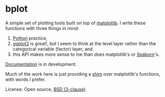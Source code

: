 # bplot

A simple set of plotting tools built on top of [matplotlib](https://matplotlib.org/).  I write these functions with three things in mind:

  1. [Python](https://www.python.org/) practice,
  2. [ggplot2](http://ggplot2.org/) is great!, but I seem to think at the level layer rather than the categorical variable (factor) layer, and
  3. this API makes more sense to me than does matplotlib's or [Seaborn](http://seaborn.pydata.org/)'s.

[Documentation](https://roualdes.github.io/bplot/) is in development.

Much of the work here is just providing a [shim](https://en.wikipedia.org/wiki/Shim_(computing)) over matplotlib's functions, with words I prefer.

License: Open source, [BSD (3-clause)](https://opensource.org/licenses/BSD-3-Clause).
